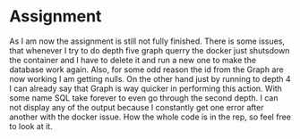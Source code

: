 # Assignment

As I am now the assignment is still not fully finished. There is some issues, that whenever I try to do depth five graph querry the docker just shutsdown the container and I have to delete it and run a new one to make the database work again. Also, for some odd reason the id from the Graph are now working I am getting nulls. On the other hand just by running to depth 4 I can already say that Graph is way quicker in performing this action. With some name SQL take forever to even go through the second depth. I can not display any of the output because I constantly get one error after another with the docker issue. How the whole code is in the rep, so feel free to look at it.

